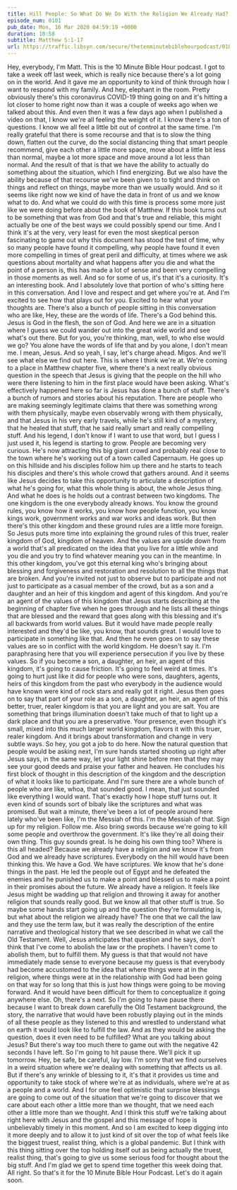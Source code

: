```yaml
---
title: Hill People: So What Do We Do With the Religion We Already Had?
episode_num: 0101
pub_date: Mon, 16 Mar 2020 04:59:19 +0000
duration: 10:58
subtitle: Matthew 5:1-17
url: https://traffic.libsyn.com/secure/thetenminutebiblehourpodcast/0101_-_Final.mp3
---
```


 Hey, everybody, I'm Matt. This is the 10 Minute Bible Hour podcast. I got to take a week off last week, which is really nice because there's a lot going on in the world. And it gave me an opportunity to kind of think through how I want to respond with my family. And hey, elephant in the room. Pretty obviously there's this coronavirus COVID-19 thing going on and it's hitting a lot closer to home right now than it was a couple of weeks ago when we talked about this. And even then it was a few days ago when I published a video on that, I know we're all feeling the weight of it. I know there's a ton of questions. I know we all feel a little bit out of control at the same time. I'm really grateful that there is some recourse and that is to slow the thing down, flatten out the curve, do the social distancing thing that smart people recommend, give each other a little more space, move about a little bit less than normal, maybe a lot more space and move around a lot less than normal. And the result of that is that we have the ability to actually do something about the situation, which I find energizing. But we also have the ability because of that recourse we've been given to to tight and think on things and reflect on things, maybe more than we usually would. And so it seems like right now we kind of have the data in front of us and we know what to do. And what we could do with this time is process some more just like we were doing before about the book of Matthew. If this book turns out to be something that was from God and that's true and reliable, this might actually be one of the best ways we could possibly spend our time. And I think it's at the very, very least for even the most skeptical person fascinating to game out why this document has stood the test of time, why so many people have found it compelling, why people have found it even more compelling in times of great peril and difficulty, at times where we ask questions about mortality and what happens after you die and what the point of a person is, this has made a lot of sense and been very compelling in those moments as well. And so for some of us, it's that it's a curiosity. It's an interesting book. And I absolutely love that portion of who's sitting here in this conversation. And I love and respect and get where you're at. And I'm excited to see how that plays out for you. Excited to hear what your thoughts are. There's also a bunch of people sitting in this conversation who are like, Hey, these are the words of life. There's a God behind this. Jesus is God in the flesh, the son of God. And here we are in a situation where I guess we could wander out into the great wide world and see what's out there. But for you, you're thinking, man, well, to who else would we go? You alone have the words of life that and by you alone, I don't mean me. I mean, Jesus. And so yeah, I say, let's charge ahead. Migos. And we'll see what else we find out here. This is where I think we're at. We're coming to a place in Matthew chapter five, where there's a next really obvious question in the speech that Jesus is giving that the people on the hill who were there listening to him in the first place would have been asking. What's effectively happened here so far is Jesus has done a bunch of stuff. There's a bunch of rumors and stories about his reputation. There are people who are making seemingly legitimate claims that there was something wrong with them physically, maybe even observably wrong with them physically, and that Jesus in his very early travels, while he's still kind of a mystery, that he healed that stuff, that he said really smart and really compelling stuff. And his legend, I don't know if I want to use that word, but I guess I just used it, his legend is starting to grow. People are becoming very curious. He's now attracting this big giant crowd and probably real close to the town where he's working out of a town called Capernaum. He goes up on this hillside and his disciples follow him up there and he starts to teach his disciples and there's this whole crowd that gathers around. And it seems like Jesus decides to take this opportunity to articulate a description of what he's going for, what this whole thing is about, the whole Jesus thing. And what he does is he holds out a contrast between two kingdoms. The one kingdom is the one everybody already knows. You know the ground rules, you know how it works, you know how people function, you know kings work, government works and war works and ideas work. But then there's this other kingdom and these ground rules are a little more foreign. So Jesus puts more time into explaining the ground rules of this truer, realer kingdom of God, kingdom of heaven. And the values are upside down from a world that's all predicated on the idea that you live for a little while and you die and you try to find whatever meaning you can in the meantime. In this other kingdom, you've got this eternal king who's bringing about blessing and forgiveness and restoration and resolution to all the things that are broken. And you're invited not just to observe but to participate and not just to participate as a casual member of the crowd, but as a son and a daughter and an heir of this kingdom and agent of this kingdom. And you're an agent of the values of this kingdom that Jesus starts describing at the beginning of chapter five when he goes through and he lists all these things that are blessed and the reward that goes along with this blessing and it's all backwards from world values. But it would have made people really interested and they'd be like, you know, that sounds great. I would love to participate in something like that. And then he even goes on to say these values are so in conflict with the world kingdom. He doesn't say it. I'm paraphrasing here that you will experience persecution if you live by these values. So if you become a son, a daughter, an heir, an agent of this kingdom, it's going to cause friction. It's going to feel weird at times. It's going to hurt just like it did for people who were sons, daughters, agents, heirs of this kingdom from the past who everybody in the audience would have known were kind of rock stars and really got it right. Jesus then goes on to say that part of your role as a son, a daughter, an heir, an agent of this better, truer, realer kingdom is that you are light and you are salt. You are something that brings illumination doesn't take much of that to light up a dark place and that you are a preservative. Your presence, even though it's small, mixed into this much larger world kingdom, flavors it with this truer, realer kingdom. And it brings about transformation and change in very subtle ways. So hey, you got a job to do here. Now the natural question that people would be asking next, I'm sure hands started shooting up right after Jesus says, in the same way, let your light shine before men that they may see your good deeds and praise your father and heaven. He concludes his first block of thought in this description of the kingdom and the description of what it looks like to participate. And I'm sure there are a whole bunch of people who are like, whoa, that sounded good. I mean, that just sounded like everything I would want. That's exactly how I hope stuff turns out. It even kind of sounds sort of bibaly like the scriptures and what was promised. But wait a minute, there've been a lot of people around here lately who've been like, I'm the Messiah of this. I'm the Messiah of that. Sign up for my religion. Follow me. Also bring swords because we're going to kill some people and overthrow the government. It's like they're all doing their own thing. This guy sounds great. Is he doing his own thing too? Where is this all headed? Because we already have a religion and we know it's from God and we already have scriptures. Everybody on the hill would have been thinking this. We have a God. We have scriptures. We know that he's done things in the past. He led the people out of Egypt and he defeated the enemies and he punished us to make a point and blessed us to make a point in their promises about the future. We already have a religion. It feels like Jesus might be wadding up that religion and throwing it away for another religion that sounds really good. But we know all that other stuff is true. So maybe some hands start going up and the question they're formulating is, but what about the religion we already have? The one that we call the law and they use the term law, but it was really the description of the entire narrative and theological history that we see described in what we call the Old Testament. Well, Jesus anticipates that question and he says, don't think that I've come to abolish the law or the prophets. I haven't come to abolish them, but to fulfill them. My guess is that that would not have immediately made sense to everyone because my guess is that everybody had become accustomed to the idea that where things were at in the religion, where things were at in the relationship with God had been going on that way for so long that this is just how things were going to be moving forward. And it would have been difficult for them to conceptualize it going anywhere else. Oh, there's a next. So I'm going to have pause there because I want to break down carefully the Old Testament background, the story, the narrative that would have been robustly playing out in the minds of all these people as they listened to this and wrestled to understand what on earth it would look like to fulfill the law. And as they would be asking the question, does it even need to be fulfilled? What are you talking about Jesus? But there's way too much there to game out with the negative 42 seconds I have left. So I'm going to hit pause there. We'll pick it up tomorrow. Hey, be safe, be careful, lay low. I'm sorry that we find ourselves in a weird situation where we're dealing with something that affects us all. But if there's any wrinkle of blessing to it, it's that it provides us time and opportunity to take stock of where we're at as individuals, where we're at as a people and a world. And I for one feel optimistic that surprise blessings are going to come out of the situation that we're going to discover that we care about each other a little more than we thought, that we need each other a little more than we thought. And I think this stuff we're talking about right here with Jesus and the gospel and this message of hope is unbelievably timely in this moment. And so I am excited to keep digging into it more deeply and to allow it to just kind of sit over the top of what feels like the biggest truest, realist thing, which is a global pandemic. But I think with this thing sitting over the top holding itself out as being actually the truest, realist thing, that's going to give us some serious food for thought about the big stuff. And I'm glad we get to spend time together this week doing that. All right. So that's it for the 10 Minute Bible Hour Podcast. Let's do it again soon.